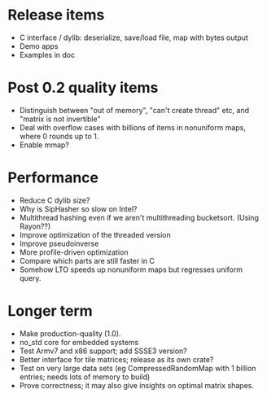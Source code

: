 # Release items

* C interface / dylib: deserialize, save/load file, map with bytes output
* Demo apps
* Examples in doc

# Post 0.2 quality items

* Distinguish between "out of memory", "can't create thread" etc, and "matrix is not invertible"
* Deal with overflow cases with billions of items in nonuniform maps, where 0 rounds up to 1.
* Enable mmap?

# Performance

* Reduce C dylib size?
* Why is SipHasher so slow on Intel?
* Multithread hashing even if we aren't multithreading bucketsort.  (Using Rayon??)
* Improve optimization of the threaded version
* Improve pseudoinverse
* More profile-driven optimization
* Compare which parts are still faster in C
* Somehow LTO speeds up nonuniform maps but regresses uniform query.

# Longer term

* Make production-quality (1.0).
* no_std core for embedded systems
* Test Armv7 and x86 support; add SSSE3 version?
* Better interface for tile matrices; release as its own crate?
* Test on very large data sets (eg CompressedRandomMap with 1 billion entries; needs lots of memory to build)
* Prove correctness; it may also give insights on optimal matrix shapes.
